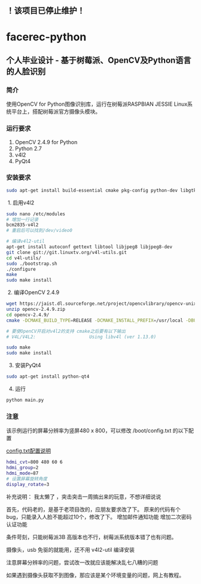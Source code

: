 ## ！该项目已停止维护！

# facerec-python

## 个人毕业设计 - 基于树莓派、OpenCV及Python语言的人脸识别

### 简介
  使用OpenCV for Python图像识别库，运行在树莓派RASPBIAN JESSIE Linux系统平台上，搭配树莓派官方摄像头模块。
  
### 运行要求
  1. OpenCV 2.4.9 for Python
  2. Python 2.7
  3. v4l2
  4. PyQt4
  
### 安装要求

  ```bash
  sudo apt-get install build-essential cmake pkg-config python-dev libgtk2.0-dev libgtk2.0 zlib1g-dev libpng-dev libjpeg-dev libtiff-dev libjasper-dev libavcodec-dev swig unzip
  ```

  1. 启用v4l2
  ```bash
  sudo nano /etc/modules
  # 增加一行记录
  bcm2835-v4l2
  # 重启后可以找到/dev/video0
  
  # 编译v4l2-util
  apt-get install autoconf gettext libtool libjpeg8 libjpeg8-dev
  git clone git://git.linuxtv.org/v4l-utils.git
  cd v4l-utils/
  sudo ./bootstrap.sh
  ./configure
  make
  sudo make install
  ```
 
  2. 编译OpenCV 2.4.9
 
  ```bash
  wget https://jaist.dl.sourceforge.net/project/opencvlibrary/opencv-unix/2.4.9/opencv-2.4.9.zip
  unzip opencv-2.4.9.zip
  cd opencv-2.4.9/
  cmake -DCMAKE_BUILD_TYPE=RELEASE -DCMAKE_INSTALL_PREFIX=/usr/local -DBUILD_PERF_TESTS=OFF -DBUILD_opencv_gpu=OFF -DBUILD_opencv_ocl=OFF
  
  # 要使OpenCV开启对v4l2的支持 cmake之后要有以下输出
  # V4L/V4L2:                    Using libv4l (ver 1.13.0)
  
  sudo make
  sudo make install
  ```
  
  3. 安装PyQt4
  ```bash
  sudo apt-get install python-qt4
  ```
  
  4. 运行
  ```bash
  python main.py
  ```
  
### 注意
  
  该示例运行的屏幕分辨率为竖屏480 x 800，可以修改 /boot/config.txt 的以下配置
  
  [config.txt配置说明](https://www.raspberrypi.org/documentation/configuration/config-txt.md)
  ```bash
  hdmi_cvt=800 480 60 6
  hdmi_group=2
  hdmi_mode=87
  # 设置屏幕旋转角度
  display_rotate=3
  ```

补充说明：
我太懒了 ，突击突击一周搞出来的玩意，不想详细说说

首先，代码老的，是基于老项目改的，应朋友要求改了下。
原来的代码有个bug，只能录入人脸不能超过10个，修改了下。
增加邮件通知功能
增加二次密码认证功能

条件苛刻，只能树莓派3B 高版本也不行，树莓派系统版本错了也有问题。

摄像头，usb 免驱的就能用，还不用 v4l2-util 编译安装

注意屏幕分辨率的问题，尝试改一改就应该能解决乱七八糟的问题

如果遇到摄像头获取不到图像，那应该是某个环境变量的问题，网上有教程。

